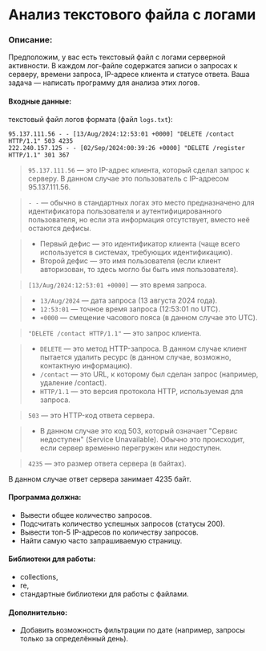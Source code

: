 # Анализ текстового файла с логами

### Описание:
Предположим, у вас есть текстовый файл с логами серверной активности. В каждом лог-файле содержатся записи о запросах к серверу, времени запроса, IP-адресе клиента и статусе ответа. Ваша задача — написать программу для анализа этих логов.

#### Входные данные: 
текстовый файл логов формата (файл `logs.txt`):
```text
95.137.111.56 - - [13/Aug/2024:12:53:01 +0000] "DELETE /contact HTTP/1.1" 503 4235
222.240.157.125 - - [02/Sep/2024:00:39:26 +0000] "DELETE /register HTTP/1.1" 301 367
```

> `95.137.111.56` — это IP-адрес клиента, который сделал запрос к серверу. В данном случае это пользователь с IP-адресом 95.137.111.56.

> `- -` — обычно в стандартных логах это место предназначено для идентификатора пользователя и аутентифицированного пользователя, но если эта информация отсутствует, вместо неё остаются дефисы.

> * Первый дефис — это идентификатор клиента (чаще всего используется в системах, требующих идентификацию).
> * Второй дефис — это имя пользователя (если клиент авторизован, то здесь могло бы быть имя пользователя).

> `[13/Aug/2024:12:53:01 +0000]` — это время запроса.

> * `13/Aug/2024` — дата запроса (13 августа 2024 года).
> * `12:53:01` — точное время запроса (12:53:01 по UTC).
> * `+0000` — смещение часового пояса (в данном случае это UTC).

> `"DELETE /contact HTTP/1.1"` — это запрос клиента.

> * `DELETE` — это метод HTTP-запроса. В данном случае клиент пытается удалить ресурс (в данном случае, возможно, контактную информацию).
> * `/contact` — это URL, к которому был сделан запрос (например, удаление /contact).
> * `HTTP/1.1` — это версия протокола HTTP, используемая для запроса.

> `503` — это HTTP-код ответа сервера.

> * В данном случае это код 503, который означает "Сервис недоступен" (Service Unavailable). Обычно это происходит, если сервер временно перегружен или недоступен.

> `4235` — это размер ответа сервера (в байтах).

В данном случае ответ сервера занимает 4235 байт.

#### Программа должна:
  * Вывести общее количество запросов.
  * Подсчитать количество успешных запросов (статусы 200).
  * Вывести топ-5 IP-адресов по количеству запросов.
  * Найти самую часто запрашиваемую страницу.

#### Библиотеки для работы: 
  * collections, 
  * re, 
  * стандартные библиотеки для работы с файлами.

#### Дополнительно:
  * Добавить возможность фильтрации по дате (например, запросы только за определённый день).
